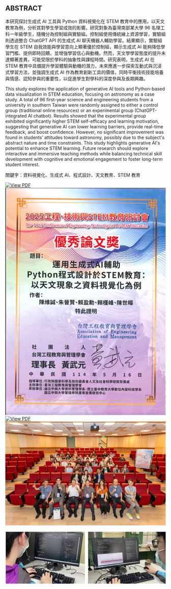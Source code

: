 ## ABSTRACT

本研究探討生成式 AI 工具與 Python 資料視覺化在 STEM 教育中的應用，以天文教育為例，分析其對學生學習成效的影響。研究對象為臺灣南部某大學 96 名理工科一年級學生，隨機分為控制組與實驗組。控制組使用傳統線上資源學習，實驗組則透過整合 ChatGPT API 的生成式 AI 聊天機器人輔助學習。結果顯示，實驗組學生在 STEM 自我效能與學習意向上顯著優於控制組，顯示生成式 AI 能夠降低學習門檻、提供即時回饋，並增強學習信心與動機。然而，天文學學習態度的提升未達顯著差異，可能受限於學科的抽象性與課程時間。研究表明，生成式 AI 在 STEM 教育中具備提升學習體驗與動機的潛力，未來應進一步探索互動式與沉浸式學習方法，並強調生成式 AI 作為教育創新工具的價值，同時平衡技術技能培養與情感、認知參與的重要性，以促進學生對學科的深度參與及長期興趣。

This study explores the application of generative AI tools and Python-based data visualization in STEM education, focusing on astronomy as a case study. A total of 96 first-year science and engineering students from a university in southern Taiwan were randomly assigned to either a control group (traditional online resources) or an experimental group (ChatGPT-integrated AI chatbot). Results showed that the experimental group exhibited significantly higher STEM self-efficacy and learning motivation, suggesting that generative AI can lower learning barriers, provide real-time feedback, and boost confidence. However, no significant improvement was found in students’ attitudes toward astronomy, possibly due to the subject's abstract nature and time constraints. This study highlights generative AI's potential to enhance STEM learning. Future research should explore interactive and immersive teaching methods while balancing technical skill development with cognitive and emotional engagement to foster long-term student interest.

關鍵字：資料視覺化、生成式 AI、程式設計、天文教育、STEM 教育

<a href="./運用生成式AI輔助Python程式設計於STEM教育：以天文現象之資料視覺化為例_研討會.pdf" target="_blank">
  <img src="https://img.shields.io/badge/View%20PDF-FF0000?logo=adobeacrobatreader&logoColor=white&style=for-the-badge" alt="View PDF">
</a>

<div style="">
    <img src="./image/最佳論文獎.png" alt="補充圖1" style="">
</div>

<a href="./運用生成式AI輔助Python程式設計於STEM教育：以天文現象之資料視覺化為例_研討會.pdf" target="_blank">
  <img src="https://img.shields.io/badge/View%20PDF-FF0000?logo=adobeacrobatreader&logoColor=white&style=for-the-badge" alt="View PDF">
</a>

<br>

<div style="">
    <img src="./image/研討會合照.png" alt="補充圖1" style="">
</div>

<br>

<div style="">
    <img src="./image/圖片01.jpg" alt="補充圖1" style="">
</div>
